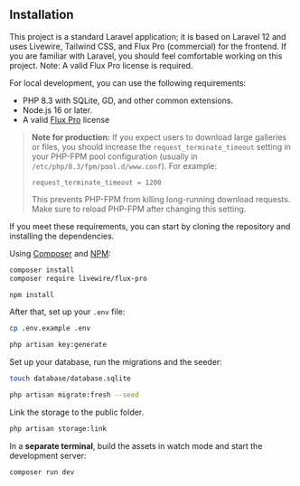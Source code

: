 ## Installation

This project is a standard Laravel application; it is based on Laravel 12 and uses Livewire, Tailwind CSS, and Flux Pro (commercial) for the frontend. If you are familiar with Laravel, you should feel comfortable working on this project. Note: A valid Flux Pro license is required.

For local development, you can use the following requirements:

- PHP 8.3 with SQLite, GD, and other common extensions.
- Node.js 16 or later.
- A valid [Flux Pro](https://fluxui.dev/pricing) license

> **Note for production:**
> If you expect users to download large galleries or files, you should increase the `request_terminate_timeout` setting in your PHP-FPM pool configuration (usually in `/etc/php/8.3/fpm/pool.d/www.conf`).
> For example:
>
> ```
> request_terminate_timeout = 1200
> ```
>
> This prevents PHP-FPM from killing long-running download requests. Make sure to reload PHP-FPM after changing this setting.

If you meet these requirements, you can start by cloning the repository and installing the dependencies.

Using [Composer](https://getcomposer.org) and [NPM](https://www.npmjs.com):

```bash
composer install
composer require livewire/flux-pro

npm install
```

After that, set up your `.env` file:

```bash
cp .env.example .env

php artisan key:generate
```

Set up your database, run the migrations and the seeder:

```bash
touch database/database.sqlite

php artisan migrate:fresh --seed
```

Link the storage to the public folder.

```bash
php artisan storage:link
```

In a **separate terminal**, build the assets in watch mode and start the development server:

```bash
composer run dev
```
